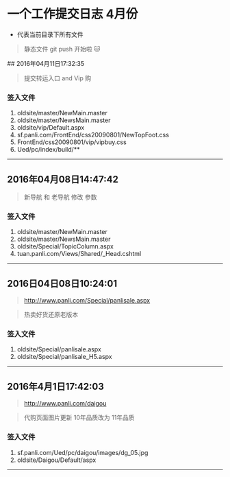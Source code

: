 # 一个工作提交日志 4月份

* 代表当前目录下所有文件

> 静态文件 git push 开始啦 :cat:

## 2016年04月11日17:32:35

> 提交转运入口 and Vip 购

### 签入文件

1. oldsite/master/NewMain.master
2. oldsite/master/NewsMain.master
3. oldsite/vip/Default.aspx
4. sf.panli.com/FrontEnd/css20090801/NewTopFoot.css
6. FrontEnd/css20090801/vip/vipbuy.css
7. Ued/pc/index/build/**

---


## 2016年04月08日14:47:42

> 新导航 和 老导航 修改 参数


### 签入文件

1. oldsite/master/NewMain.master
2. oldsite/master/NewsMain.master
3. oldsite/Special/TopicColumn.aspx
4. tuan.panli.com/Views/Shared/_Head.cshtml

---

## 2016日04日08日10:24:01

>http://www.panli.com/Special/panlisale.aspx

> 热卖好货还原老版本


### 签入文件

1. oldsite/Special/panlisale.aspx
1. oldsite/Special/panlisale_H5.aspx





----


## 2016年4月1日17:42:03

> http://www.panli.com/daigou 

> 代购页面图片更新  10年品质改为 11年品质


### 签入文件

1. sf.panli.com/Ued/pc/daigou/images/dg_05.jpg
2. oldsite/Daigou/Default/aspx


---